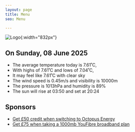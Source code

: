 ```yaml
---
layout: page
title: Menu
seo: Menu

---
```


![Logo](/images/logo.jpg){:width="832px"}

<!-- weather_marker starts -->
## On Sunday, 08 June 2025

- The average temperature today is 7.61˚C,
- With highs of 7.61˚C and lows of 7.04˚C,
- It may feel like 7.61˚C with clear sky
- The wind speed is 0.45m/s and visibility is 10000m
- The pressure is 1013hPa and humidity is 89%
- The sun will rise at 03:50 and set at 20:24

<!-- weather_marker ends -->

## Sponsors

- [Get £50 credit when switching to Octopus Energy](https://bit.ly/3oD1nnS)
- [Get £75 when taking a 1000mb YouFibre broadband plan](https://aklam.io/91zWhU?)
